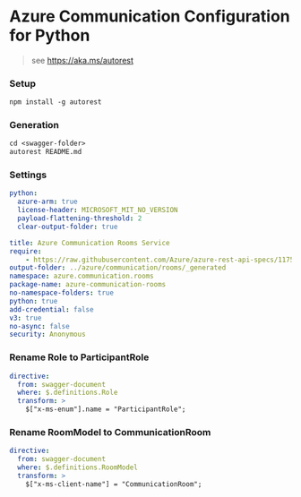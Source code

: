 # Azure Communication Configuration for Python

> see https://aka.ms/autorest

### Setup
```ps
npm install -g autorest
```

### Generation
```ps
cd <swagger-folder>
autorest README.md
```

### Settings

```yaml $(python)
python:
  azure-arm: true
  license-header: MICROSOFT_MIT_NO_VERSION
  payload-flattening-threshold: 2
  clear-output-folder: true
```

```yaml
title: Azure Communication Rooms Service
require:
    - https://raw.githubusercontent.com/Azure/azure-rest-api-specs/1175ddba07ff5e3040bb3b15fe7fe59453f1ef7a/specification/communication/data-plane/Rooms/readme.md
output-folder: ../azure/communication/rooms/_generated
namespace: azure.communication.rooms
package-name: azure-communication-rooms
no-namespace-folders: true
python: true
add-credential: false
v3: true
no-async: false
security: Anonymous
```

### Rename Role to ParticipantRole
```yaml
directive:
  from: swagger-document
  where: $.definitions.Role
  transform: >
    $["x-ms-enum"].name = "ParticipantRole";
```

### Rename RoomModel to CommunicationRoom
```yaml
directive:
  from: swagger-document
  where: $.definitions.RoomModel
  transform: >
    $["x-ms-client-name"] = "CommunicationRoom";
```